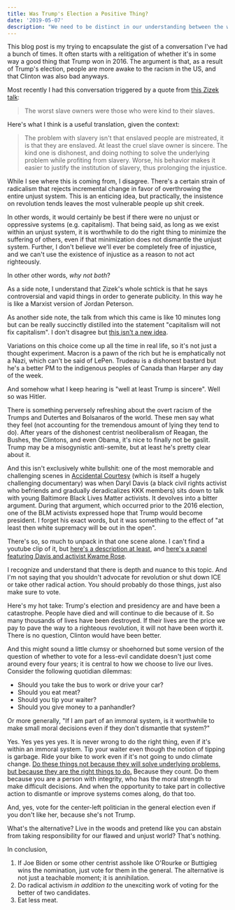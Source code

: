 ```yaml
---
title: Was Trump's Election a Positive Thing?
date: '2019-05-07'
description: "We need to be distinct in our understanding between the world in which we live, and the world in which we'd like to live."
---
```


This blog post is my trying to encapsulate the gist of a conversation I've had a bunch of times. It often starts with a relitigation of whether it's in some way a good thing that Trump won in 2016. The argument is that, as a result of Trump's election, people are more awake to the racism in the US, and that Clinton was also bad anyways.

Most recently I had this conversation triggered by a quote from [this Zizek talk](https://www.youtube.com/watch?v=hpAMbpQ8J7g):

> The worst slave owners were those who were kind to their slaves.

Here's what I think is a useful translation, given the context:

> The problem with slavery isn't that enslaved people are mistreated, it is that they are enslaved. At least the cruel slave owner is sincere. The kind one is dishonest, and doing nothing to solve the underlying problem while profiting from slavery. Worse, his behavior makes it easier to justify the institution of slavery, thus prolonging the injustice.

While I see where this is coming from, I disagree. There's a certain strain of radicalism that rejects incremental change in favor of overthrowing the entire unjust system. This is an enticing idea, but practically, the insistence on revolution tends leaves the most vulnerable people up shit creek.

In other words, it would certainly be best if there were no unjust or oppressive systems (e.g. capitalism). That being said, as long as we exist within an unjust system, it is worthwhile to do the right thing to minimize the suffering of others, even if that minimization does not dismantle the unjust system. Further, I don't believe we'll ever be completely free of injustice, and we can't use the existence of injustice as a reason to not act righteously.

In other other words, _why not both_?

As a side note, I understand that Zizek's whole schtick is that he says controversial and vapid things in order to generate publicity. In this way he is like a Marxist version of Jordan Peterson.

As another side note, the talk from which this came is like 10 minutes long but can be really succinctly distilled into the statement "capitalism will not fix capitalism". I don't disagree but [this isn't a new idea](https://www.activistgraduateschool.org/on-the-masters-tools).

Variations on this choice come up all the time in real life, so it's not just a thought experiment. Macron is a pawn of the rich but he is emphatically not a Nazi, which can't be said of LePen. Trudeau is a dishonest bastard but he's a better PM to the indigenous peoples of Canada than Harper any day of the week.

And somehow what I keep hearing is "well at least Trump is sincere". Well so was Hitler.

There is something perversely refreshing about the overt racism of the Trumps and Dutertes and Bolsanaros of the world. These men say what they feel (not accounting for the tremendous amount of lying they tend to do). After years of the dishonest centrist neoliberalism of Reagan, the Bushes, the Clintons, and even Obama, it's nice to finally not be gaslit. Trump may be a misogynistic anti-semite, but at least he's pretty clear about it.

And this isn't exclusively white bullshit: one of the most memorable and challenging scenes in [Accidental Courtesy](https://duckduckgo.com/?q=imdb+accidental+courtesy&t=ffab&ia=web) (which is itself a hugely challenging documentary) was when Daryl Davis (a black civil rights activist who befriends and gradually deradicalizes KKK members) sits down to talk with young Baltimore Black Lives Matter activists. It devolves into a bitter argument. During that argument, which occurred prior to the 2016 election, one of the BLM activists expressed hope that Trump would become president. I forget his exact words, but it was something to the effect of "at least then white supremacy will be out in the open".

There's so, so much to unpack in that one scene alone. I can't find a youtube clip of it, but [here's a description at least](https://www.thedailybeast.com/kkk-doc-sparks-controversy-at-sxsw-daryl-davis-clashes-with-blm-activists-in-film-during-qanda), and [here's a panel featuring Davis and activist Kwame Rose](https://www.youtube.com/watch?v=1JMvRoVTyq8).

I recognize and understand that there is depth and nuance to this topic. And I'm not saying that you shouldn't advocate for revolution or shut down ICE or take other radical action. You should probably do those things, just also make sure to vote.

Here's my hot take: Trump's election and presidency are and have been a catastrophe. People have died and will continue to die because of it. So many thousands of lives have been destroyed. If their lives are the price we pay to pave the way to a righteous revolution, it will not have been worth it. There is no question, Clinton would have been better.

And this might sound a little clumsy or shoehorned but some version of the question of whether to vote for a less-evil candidate doesn't just come around every four years; it is central to how we choose to live our lives. Consider the following quotidian dilemmas:

-   Should you take the bus to work or drive your car?
-   Should you eat meat?
-   Should you tip your waiter?
-   Should you give money to a panhandler?

Or more generally, "If I am part of an immoral system, is it worthwhile to make small moral decisions even if they don't dismantle that system?"

Yes. Yes yes yes yes. It is never wrong to do the right thing, even if it's within an immoral system. Tip your waiter even though the notion of tipping is garbage. Ride your bike to work even if it's not going to undo climate change. [Do these things not because they will solve underlying problems, but because they are the right things to do.](https://www.3quarksdaily.com/3quarksdaily/2014/02/eating-animals-and-personal-guilt-against-the-individualization-of-responsibility-for-factory-farmin.html) Because they count. Do them because you are a person with integrity, who has the moral strength to make difficult decisions. And when the opportunity to take part in collective action to dismantle or improve systems comes along, do that too.

And, yes, vote for the center-left politician in the general election even if you don't like her, because she's not Trump.

What's the alternative? Live in the woods and pretend like you can abstain from taking responsibility for our flawed and unjust world? That's nothing.

In conclusion,

1. If Joe Biden or some other centrist asshole like O'Rourke or Buttigieg wins the nomination, just vote for them in the general. The alternative is not just a teachable moment; it is annihilation.
2. Do radical activism _in addition to_ the unexciting work of voting for the better of two candidates.
3. Eat less meat.
